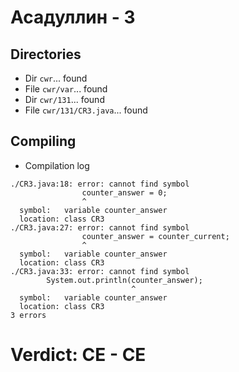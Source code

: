# Асадуллин - 3
## Directories
- Dir `cwr`... found
- File `cwr/var`... found
- Dir `cwr/131`... found
- File `cwr/131/CR3.java`... found
## Compiling
- Compilation log
```
./CR3.java:18: error: cannot find symbol
                counter_answer = 0;
                ^
  symbol:   variable counter_answer
  location: class CR3
./CR3.java:27: error: cannot find symbol
                counter_answer = counter_current;
                ^
  symbol:   variable counter_answer
  location: class CR3
./CR3.java:33: error: cannot find symbol
        System.out.println(counter_answer);
                           ^
  symbol:   variable counter_answer
  location: class CR3
3 errors

```
# Verdict: **CE** - CE
